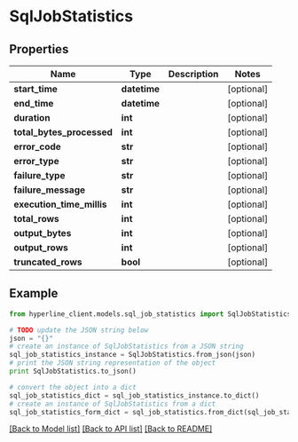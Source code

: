 # SqlJobStatistics


## Properties
Name | Type | Description | Notes
------------ | ------------- | ------------- | -------------
**start_time** | **datetime** |  | [optional] 
**end_time** | **datetime** |  | [optional] 
**duration** | **int** |  | [optional] 
**total_bytes_processed** | **int** |  | [optional] 
**error_code** | **str** |  | [optional] 
**error_type** | **str** |  | [optional] 
**failure_type** | **str** |  | [optional] 
**failure_message** | **str** |  | [optional] 
**execution_time_millis** | **int** |  | [optional] 
**total_rows** | **int** |  | [optional] 
**output_bytes** | **int** |  | [optional] 
**output_rows** | **int** |  | [optional] 
**truncated_rows** | **bool** |  | [optional] 

## Example

```python
from hyperline_client.models.sql_job_statistics import SqlJobStatistics

# TODO update the JSON string below
json = "{}"
# create an instance of SqlJobStatistics from a JSON string
sql_job_statistics_instance = SqlJobStatistics.from_json(json)
# print the JSON string representation of the object
print SqlJobStatistics.to_json()

# convert the object into a dict
sql_job_statistics_dict = sql_job_statistics_instance.to_dict()
# create an instance of SqlJobStatistics from a dict
sql_job_statistics_form_dict = sql_job_statistics.from_dict(sql_job_statistics_dict)
```
[[Back to Model list]](../README.md#documentation-for-models) [[Back to API list]](../README.md#documentation-for-api-endpoints) [[Back to README]](../README.md)


